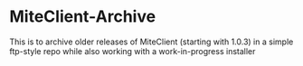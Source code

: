 # MiteClient-Archive
This is to archive older releases of MiteClient (starting with 1.0.3) in a simple ftp-style repo while also working with a work-in-progress installer
